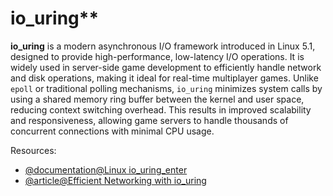# io_uring**  

**io_uring** is a modern asynchronous I/O framework introduced in Linux 5.1, designed to 
provide high-performance, low-latency I/O operations. It is widely used in server-side game 
development to efficiently handle network and disk operations, making it ideal for real-time 
multiplayer games. Unlike `epoll` or traditional polling mechanisms, `io_uring` minimizes 
system calls by using a shared memory ring buffer between the kernel and user space, reducing 
context switching overhead. This results in improved scalability and responsiveness, allowing 
game servers to handle thousands of concurrent connections with minimal CPU usage.  

Resources:  
- [@documentation@Linux io_uring_enter](https://man7.org/linux/man-pages/man2/io_uring_enter.2.html)
- [@article@Efficient Networking with io_uring](https://lwn.net/Articles/776703/)